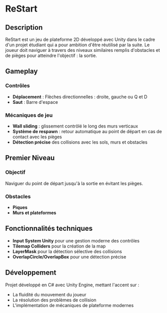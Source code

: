 # ReStart

## Description
ReStart est un jeu de plateforme 2D développé avec Unity dans le cadre d'un projet étudiant qui a pour ambition d'être réutilisé par la suite. Le joueur doit naviguer à travers des niveaux similaires remplis d'obstacles et de pièges pour atteindre l'objectif : la sortie.

## Gameplay

### Contrôles
- **Déplacement** : Flèches directionnelles : droite, gauche ou Q et D
- **Saut** : Barre d'espace

### Mécaniques de jeu
- **Wall sliding** : glissement contrôlé le long des murs verticaux
- **Système de respawn** : retour automatique au point de départ en cas de contact avec les pièges
- **Détection précise** des collisions avec les sols, murs et obstacles

## Premier Niveau

### Objectif
Naviguer du point de départ jusqu'à la sortie en évitant les pièges.

### Obstacles
- **Piques**
- **Murs et plateformes**


## Fonctionnalités techniques
- **Input System Unity** pour une gestion moderne des contrôles
- **Tilemap Colliders** pour la création de la map
- **LayerMask** pour la détection sélective des collisions
- **OverlapCircle/OverlapBox** pour une détection précise

## Développement
Projet développé en C# avec Unity Engine, mettant l'accent sur :
- La fluidité du mouvement du joueur
- La résolution des problèmes de collision
- L'implémentation de mécaniques de plateforme modernes
